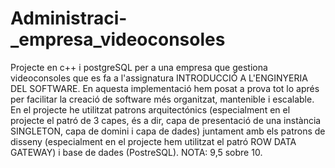 # Administraci-_empresa_videoconsoles
Projecte en c++ i postgreSQL per a una empresa que gestiona videoconsoles que es fa a l'assignatura INTRODUCCIÓ A L'ENGINYERIA DEL SOFTWARE. 
En aquesta implementació hem posat a prova tot lo aprés per facilitar la creació de software més organitzat, mantenible i escalable.
En el projecte he utilitzat patrons arquitectónics (especialment en el projecte el patró de 3 capes, és a dir, capa de presentació de una instància SINGLETON, capa de domini i capa de dades) juntament amb els patrons de disseny (especialment en el projecte hem utilitzat el patró ROW DATA GATEWAY) i base de dades (PostreSQL). 
NOTA: 9,5 sobre 10.
